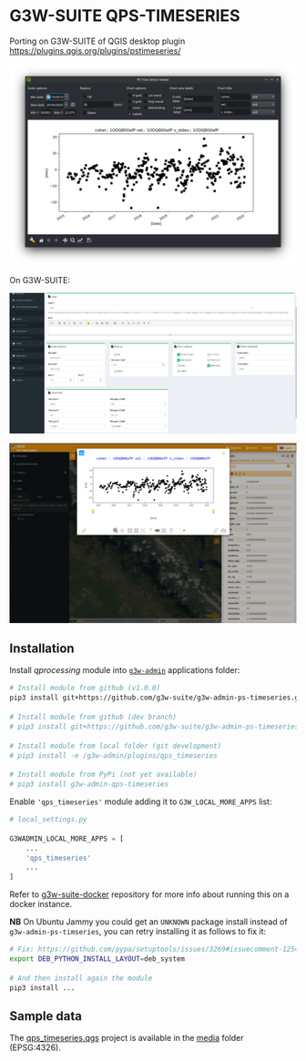 # G3W-SUITE QPS-TIMESERIES

Porting on G3W-SUITE of QGIS desktop plugin https://plugins.qgis.org/plugins/pstimeseries/

![QGIS desktop](media/screenshot.png)

On G3W-SUITE:

![G3W-ADMIN](media/screenshot_admin.png)

![G3W-CLIENT](media/screenshot_client.png)

## Installation

Install *qprocessing* module into [`g3w-admin`](https://github.com/g3w-suite/g3w-admin/tree/v.3.7.x/g3w-admin) applications folder:

```sh
# Install module from github (v1.0.0)
pip3 install git+https://github.com/g3w-suite/g3w-admin-ps-timeseries.git@v1.0.0

# Install module from github (dev branch)
# pip3 install git+https://github.com/g3w-suite/g3w-admin-ps-timeseries.git@dev

# Install module from local folder (git development)
# pip3 install -e /g3w-admin/plugins/qps_timeseries

# Install module from PyPi (not yet available)
# pip3 install g3w-admin-qps-timeseries
```

Enable `'qps_timeseries'` module adding it to `G3W_LOCAL_MORE_APPS` list:

```py
# local_settings.py

G3WADMIN_LOCAL_MORE_APPS = [
    ...
    'qps_timeseries'
    ...
]
```

Refer to [g3w-suite-docker](https://github.com/g3w-suite/g3w-suite-docker) repository for more info about running this on a docker instance.

**NB** On Ubuntu Jammy you could get an `UNKNOWN` package install instead of `g3w-admin-ps-timseries`, you can retry installing it as follows to fix it:

```sh
# Fix: https://github.com/pypa/setuptools/issues/3269#issuecomment-1254507377
export DEB_PYTHON_INSTALL_LAYOUT=deb_system

# And then install again the module
pip3 install ...
```

## Sample data

The [qps_timeseries.qgs](media/projects/qps_timeseries.qgs) project is available in the [media](media/) folder (EPSG:4326).